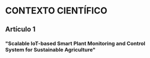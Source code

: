 # CONTEXTO CIENTÍFICO
## Artículo 1
### "Scalable IoT-based Smart Plant Monitoring and Control System for Sustainable Agriculture"
